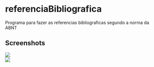 # referenciaBibliografica

Programa para fazer as referencias bibliograficas segundo a norma da ABNT

## Screenshots
<img src="https://lh3.googleusercontent.com/kEVfjyxXU581lL8-2RbUcHs9O6GrXpzKQ-APkFhWhbwDnbMbatd9cMaVKjOOYjjBqcnnlquC3JCjHcvk6_NW7cpUfOkkutFD70FqlKmUMnLT2il0-KLajeIXrGrQhNAiQNiXYl6wf_OTaZtQa61lgDSwcwKu6fB8cMKCnvZFyqNToPZ2-FqbY5PlUBEbrdu_GXYHDpMDXKXuxTk54yZWZ2XcwtRnx4iMq6PrIg6lja3sBNgTqhPWILoKM3FAoEQJTsGfr48vXeY6nBaZ32FHhL9PypyeWE9lAA7WyFPhOFfZXhPG4cuH9Dz7wDNvPoTkzoEfqkqHnRV2AJac1OKzynAAnDdtgtEgws2tXnqzfTXZ8E21i7POsCjSQ1XiuGbbCTRCCvpPyFyUQBcvV8q0b9sw7fOIV10XN0OemaD_yIh1-9fnxiRqpMhzI2wdeQEiJIyNZYialXCMh68HnZU-YC_mNE74_mtVvd6tUcWvlWkVjf9It_pXWybMSBQtaJf7bNo5hqmZh-MWBP5-pJenhNxqYOK_cvVWgc9LMdxrv_x5eepXKE6B6jXsAkq50Ka2QJfzuNKSShpOzi2iDCthJ-zJeKsp3tRvxdFxqBc7Tpc2-0qreKvlfhXp8U15SjBf2oREbQ0ZZZtUEL2xgOyoCQ-UYkEnZTQLTnBkixiN8zV9Oo4meBVgx6WAL3srOPnBpWytHK7rhPl3n_KaMeVlIMg=w658-h545-no?authuser=0"> <br>
<img src="https://photos.app.goo.gl/Y188iTdodPkHckdn9">
